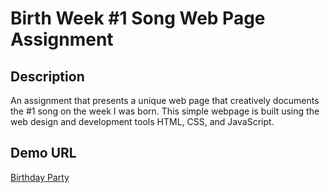 # Birth Week #1 Song Web Page Assignment

## Description
An assignment that presents a unique web page that creatively documents the #1 song on the week I was born. This simple webpage is built using the web design and development tools HTML, CSS, and JavaScript.

## Demo URL
[Birthday Party](https://annysah.github.io/CTK303/Assignment1/)
